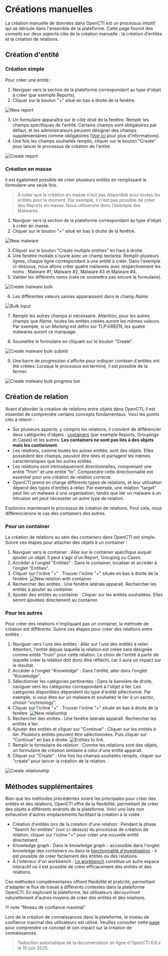 # Créations manuelles

La création manuelle de données dans OpenCTI est un processus intuitif qui se déroule dans l'ensemble de la plateforme. Cette page fournit des conseils sur deux aspects clés de la création manuelle : la création d'entités et la création de relations.

## Création d'entité

### Création simple

Pour créer une entité :

1. Naviguer vers la section de la plateforme correspondant au type d'objet à créer (par exemple Reports).
2. Cliquer sur le bouton "+" situé en bas à droite de la fenêtre.

![New report](assets/new-report.png)

3. Un formulaire apparaîtra sur le côté droit de la fenêtre. Remplir les champs spécifiques de l'entité. Certains champs sont obligatoires par défaut, et les administrateurs peuvent désigner des champs supplémentaires comme obligatoires ([Voir ici](../administration/entities.md#attributes-section) pour plus d'informations).
4. Une fois les champs souhaités remplis, cliquer sur le bouton "Create" pour lancer le processus de création de l'entité.

![Create report](assets/create-report.png)

### Création en masse

Il est également possible de créer plusieurs entités en remplissant le formulaire une seule fois.

> À noter que la création en masse n'est pas disponible pour toutes les entités pour le moment. Par exemple, il n'est pas possible de créer des Reports en masse. Nous utiliserons donc l'exemple des Malwares.

1. Naviguer vers la section de la plateforme correspondant au type d'objet à créer en masse.
2. Cliquer sur le bouton "+" situé en bas à droite de la fenêtre.

![New malware](assets/new-malware.png)

3. Cliquer sur le bouton "Create multiple entities" en haut à droite.
4. Une fenêtre modale s'ouvre avec un champ textarea. Remplir plusieurs lignes, chaque ligne correspondant à une entité à créer. Dans l'exemple ci-dessous, nous allons créer quatre malwares avec respectivement les noms : Malware #1, Malware #2, Malware #3 et Malware #4.
5. Valider les différents noms (cela ne soumettra pas encore le formulaire).

![Create malware bulk](assets/create-malware-bulk.png)

6. Les différentes valeurs saisies apparaissent dans le champ _Name_.

![Bulk input](assets/bulk-input.png)

7. Remplir les autres champs si nécessaire. Attention, pour les autres champs que _Name_, toutes les entités créées auront les mêmes valeurs. Par exemple, si un _Marking_ est défini sur TLP:GREEN, les quatre malwares auront ce marquage.

8. Soumettre le formulaire en cliquant sur le bouton "Create".

![Create malware bulk submit](assets/create-malware-bulk-submit.png)

9. Une barre de progression s'affiche pour indiquer combien d'entités ont été créées. Lorsque le processus est terminé, il est possible de la fermer.

![Create malware bulk progress bar](assets/create-malware-bulk-progressbar.png)

## Création de relation

Avant d'aborder la création de relations entre objets dans OpenCTI, il est essentiel de comprendre certains concepts fondamentaux. Voici les points clés à retenir :

- Sur plusieurs aspects, y compris les relations, il convient de différencier deux catégories d'objets : [containers](containers.md) (par exemple Reports, Groupings et Cases) et les autres. **Les containers ne sont pas liés à des objets mais les contiennent**.
- Les relations, comme toutes les autres entités, sont des objets. Elles possèdent des champs, peuvent être liées et partagent les mêmes caractéristiques que les autres entités.
- Les relations sont intrinsèquement directionnelles, comprenant une entité "from" et une entité "to". Comprendre cette directionnalité est essentiel pour une création de relation correcte.
- OpenCTI prend en charge différents types de relations, et leur utilisation dépend des types d'entités à relier. Par exemple, une relation "target" peut lier un malware à une organisation, tandis que lier un malware à un intrusion set peut nécessiter un autre type de relation.

Explorons maintenant le processus de création de relations. Pour cela, nous différencierons le cas des containers des autres.

### Pour un container

La création de relations au sein des containers dans OpenCTI est simple. Suivre ces étapes pour attacher des objets à un container :

1. Naviguer vers le container : Aller sur le container spécifique auquel ajouter un objet. Il peut s'agir d'un Report, Grouping ou Cases.
2. Accéder à l'onglet "Entities" : Dans le container, localiser et accéder à l'onglet "Entities".
3. Cliquer sur l'icône "+" : Trouver l'icône "+" située en bas à droite de la fenêtre. ![New relation with container](assets/relation-with-container.png)
4. Rechercher des entités : Une fenêtre latérale apparaît. Rechercher les entités à ajouter au container.
5. Ajouter des entités au container : Cliquer sur les entités souhaitées. Elles seront ajoutées directement au container.

### Pour les autres

Pour créer des relations n'impliquant pas un container, la méthode de création est différente. Suivre ces étapes pour créer des relations entre entités :

1. Naviguer vers l'une des entités : Aller sur l'une des entités à relier. Attention, l'entité depuis laquelle la relation est créée sera désignée comme entité "from" pour cette relation. Le choix de l'entité à partir de laquelle créer la relation doit donc être réfléchi, car il aura un impact sur le résultat.
2. Accéder à l'onglet "Knowledge" : Dans l'entité, aller dans l'onglet "Knowledge".
3. Sélectionner les catégories pertinentes : Dans la bannière de droite, naviguer vers les catégories correspondant à l'objet à lier. Les catégories disponibles dépendent du type d'entité sélectionné. Par exemple, si vous êtes sur un malware et souhaitez le lier à un sector, choisir "victimology".
4. Cliquer sur l'icône "+" : Trouver l'icône "+" située en bas à droite de la fenêtre. ![New relationhip](assets/new-relationship.png)
5. Rechercher des entités : Une fenêtre latérale apparaît. Rechercher les entités à lier.
6. Ajouter des entités et cliquer sur "Continue" : Cliquer sur les entités à lier. Plusieurs entités peuvent être sélectionnées. Puis cliquer sur "Continue" en bas à droite. ![Entities to link](assets/entities-to-link.png)
7. Remplir le formulaire de relation : Comme les relations sont des objets, un formulaire de création similaire à celui d'une entité apparaît.
8. Cliquer sur "Create" : Une fois les champs souhaités remplis, cliquer sur "create" pour lancer la création de la relation.

![Create relationship](assets/create-relationship.png)

## Méthodes supplémentaires

Bien que les méthodes précédentes soient les principales pour créer des entités et des relations, OpenCTI offre de la flexibilité, permettant de créer des objets à différents endroits de la plateforme. Voici une liste non exhaustive d'autres emplacements facilitant la création à la volée :

- Création d'entités lors de la création d'une relation : Pendant la phase "Search for entities" (voir ci-dessus) du processus de création de relation, cliquer sur l'icône "+" pour créer une nouvelle entité directement.
- Knowledge graph : Dans le knowledge graph - accessible dans l'onglet knowledge des containers ou dans la [fonctionnalité d'investigation](pivoting.md) - il est possible de créer facilement des entités ou des relations.
- À l'intérieur d'un workbench : [Le workbench](workbench.md) constitue un autre espace interactif où il est possible de créer efficacement des entités et des relations.

Ces méthodes complémentaires offrent flexibilité et praticité, permettant d'adapter le flux de travail à différents contextes dans la plateforme OpenCTI. En explorant la plateforme, les utilisateurs découvriront naturellement d'autres moyens de créer des entités et des relations.

!!! note "Niveau de confiance maximal"

Lors de la création de connaissances dans la plateforme, le niveau de confiance maximal des utilisateurs est utilisé. Veuillez consulter cette [page](reliability-confidence.md) pour comprendre ce concept et son impact sur la création de connaissances.


> Taduction automatique de la documentation en ligne d'OpenCTI 6.6.x le 10 juin 2025.